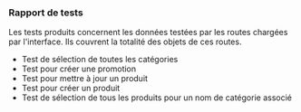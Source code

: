 
### Rapport de tests

Les tests produits concernent les données testées par les routes chargées par l'interface.
Ils couvrent la totalité des objets de ces routes.

- Test de sélection de toutes les catégories
- Test pour créer une promotion
- Test pour mettre à jour un produit
- Test pour créer un produit
- Test de sélection de tous les produits pour un nom de catégorie associé
